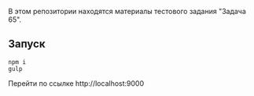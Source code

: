 В этом репозитории находятся материалы тестового задания "Задача 65".

## Запуск
```
npm i
gulp
```
Перейти по ссылке http://localhost:9000
